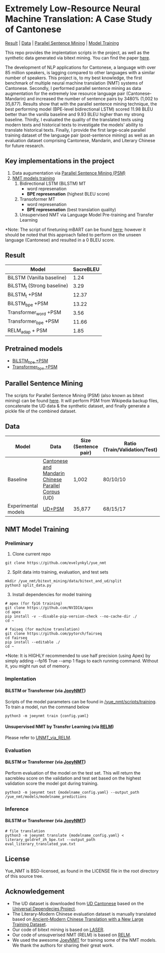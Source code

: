 # Extremely Low-Resource Neural Machine Translation: A Case Study of Cantonese
[Result](#result) | [Data](#data) | [Parallel Sentence Mining](#parallel-sentence-mining) | [Model Training](#nmt-model-training)

This repo provides the implentation scripts in the project, as well as the synthetic data generated via bitext mining. 
You can find the paper [here](https://aclanthology.org/2022.vardial-1.4/).

The development of NLP applications for Cantonese, a language with over 85 million speakers, is lagging compared to other languages with a similar number of speakers. This project is, to my best knowledge, the first benchmark of multiple neural machine translation (NMT) systems of Cantonese. Secondly, I performed parallel sentence mining as data augmentation for the extremely low resource language pair (Cantonese-Mandarin) and increased the number of sentence pairs by 3480% (1,002 to 35,877). Results show that with the parallel sentence mining technique, the best performing model (BPE-level bidirectional LSTM) scored 11.98 BLEU better than the vanilla baseline and 9.93 BLEU higher than my strong baseline. Thirdly, I evaluated the quality of the translated texts using modern texts and historical texts to investigate the models' ability to translate historical texts. Finally, I provide the first large-scale parallel training dataset of the language pair (post-sentence mining) as well as an evaluation dataset comprising Cantonese, Mandarin, and Literary Chinese for future research.

## Key implementations in the project
1. Data augumentation via [Parallel Sentence Mining (PSM)](#parallel-sentence-mining)
2. [NMT models training](#nmt-model-training)
    1. Bidirectional LSTM (BiLSTM) MT
          - word represenation
          - **BPE represenation** (highest BLEU score)
    2. Transoformer MT
          - word represenation
          - **BPE represenation** (best translation quality)
    3. Unsupervised NMT via Language Model Pre-training and Transfer Learning

*Note: The script of finetuning mBART can be found [here](https://github.com/evelynkyl/yue_nmt/failed_attempt_mnmt/mbart_finetune_yue.sh); however it should be noted that this approach failed to perform on the unseen language (Cantonese) and resulted in a 0 BLEU score.

## Result
|  Model          | SacreBLEU  | 
| --------------  | ---------- |
| BiLSTM (Vanilla baseline)  |  1.24 |
| BiLSTM<sub>t</sub> (Strong baseline)   | 3.29 |
| BiLSTM<sub>t</sub> +PSM | 12.37 |
| BiLSTM<sub>bpe</sub> +PSM | 13.22 |
| Transformer<sub>word</sub> +PSM | 3.56 |
| Transformer<sub>bpe</sub> +PSM | 11.66 |
| RELM<sub>adap</sub> + PSM | 1.85 |

## Pretrained models
- [BiLSTM<sub>bpe</sub> +PSM](https://github.com/evelynkyl/yue_nmt/tree/main/models/bilstm)
- [Transformer<sub>bpe</sub> +PSM](https://github.com/evelynkyl/yue_nmt/tree/main/models/transformer)

##  Parallel Sentence Mining
The scripts for Parallel Sentence Mining (PSM) (also known as bitext mining) can be found [here](https://github.com/evelynkyl/yue_nmt/bitext_mining).
It will perform PSM from Wikipedia backup files, concatenate the UD data & the synthetic dataset, and finally generate a pickle file of the combined dataset.

## Data
|  Model   | Data    |  Size (Sentence pair)   |  Ratio (Train/Validation/Test) |
| --------  | ------- | ------------------------| ------------------------------ |
| Baseline |  [Cantonese and Mandarin Chinese Parallel Corpus](https://github.com/UniversalDependencies/UD_Cantonese-HK) (UD) | 1,002 | 80/10/10 |
| Experimental models | [UD+PSM](https://github.com/evelynkyl/yue_nmt/blob/main/data/ud_and_bitext/yue_zh_combined36k.pkl) | 35,877 | 68/15/17 |

## NMT Model Training
### Preliminary
1. Clone current repo
```
git clone https://github.com/evelynkyl/yue_nmt
```
2. Split data into training, evaluation, and test sets
```
mkdir /yue_nmt/bitext_mining/data/bitext_and_ud/split
python3 split_data.py
```
3. Install dependencies for model training
```
# apex (for fp16 training)
git clone https://github.com/NVIDIA/apex
cd apex
pip install -v --disable-pip-version-check --no-cache-dir ./
cd ~

# faiseq (for machine translation)
git clone https://github.com/pytorch/fairseq
cd fairseq
pip install --editable ./
cd ~
```
*Note: It is HIGHLY recommended to use half precision (using Apex) by simply adding --fp16 True --amp 1 flags to each running command. Without it, you might run out of memory.

### Implentation
#### BiLSTM or Transformer (via [JoeyNMT](https://github.com/joeynmt/joeynmt))
Scripts of the model parameters can be found in [/yue_nmt/scripts/training](https://github.com/evelynkyl/yue_nmt/scripts/training).
To train a model, run the command below
```
python3 -m joeynmt train {config.yaml}
```
#### Unsupervised NMT by Transfer Learning (via [RELM](https://github.com/alexandra-chron/relm_unmt))
Please refer to [UNMT_via_RELM](https://github.com/evelynkyl/yue_nmt/UNMT_via_RELM).

### Evaluation
#### BiLSTM or Transformer (via [JoeyNMT](https://github.com/joeynmt/joeynmt))
Perform evaluation of the model on the test set. 
This will return the sacrebleu score on the validation and test set based on the highest validation score the model got during training.
```
python3 -m joeynmt test {modelname_config.yaml} --output_path /yue_nmt/models/modelname_predictions
```

### Inference
#### BiLSTM or Transformer (via [JoeyNMT](https://github.com/joeynmt/joeynmt))
```
# file translation
python3 -m joeynmt translate {modelname_config.yaml} < literary_goldref_zh_bpe.txt --output_path eval_literary_translated_yue.txt
```
## License
Yue_NMT is BSD-licensed, as found in the LICENSE file in the root directory of this source tree.

## Acknowledgement
- The UD dataset is downloaded from [UD Cantonese](https://github.com/UniversalDependencies/UD_Cantonese-HK) based on the [Universal Dependecies Project](https://universaldependencies.org).
- The Literary-Modern Chinese evaluation dataset is manually translated based on [Ancient-Modern Chinese Translation with a New Large Training Dataset](https://github.com/dayihengliu/a2m_chineseNMT?utm_source=catalyzex.com).
- Our code of bitext mining is based on [LASER](https://github.com/facebookresearch/LASER). 
- Our code of unsupverised NMT (RELM) is based on [RELM](https://github.com/alexandra-chron/relm_unmt). 
- We used the awesome [JoeyNMT](https://github.com/joeynmt/joeynmt) for training some of the NMT models.
We thank the authors for sharing their great work.
